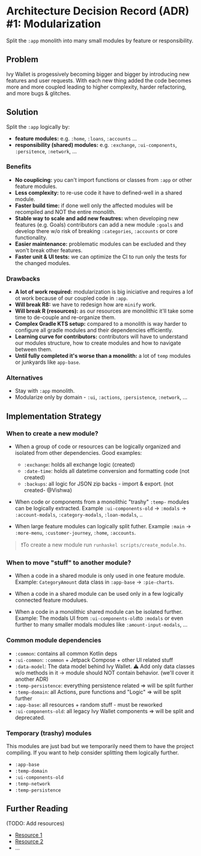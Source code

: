 # Architecture Decision Record (ADR) #1: Modularization

Split the `:app` monolith into many small modules by feature or responsibility.

## Problem

Ivy Wallet is progessively becoming bigger and bigger by introducing new features and user requests.
With each new thing added the code becomes more and more coupled leading to higher complexity, harder refactoring,
and more bugs & glitches.

## Solution

Split the `:app` logically by:
- **feature modules:** e.g. `:home`, `:loans`, `:accounts` ...
- **responsibility (shared) modules:** e.g. `:exchange`, `:ui-components`, `:persitence`, `:network`, ...

### Benefits
- **No couplicing:** you can't import functions or classes from `:app` or other feature modules.
- **Less complexity:** to re-use code it have to defined-well in a shared module.
- **Faster build time:** if done well only the affected modules will be recompiled and NOT the entire monolith.
- **Stable way to scale and add new feautres:** when developing new features (e.g. Goals) contributors can add
a new module `:goals` and develop there w/o risk of breaking `:categories`, `:accounts` or core functionality.
- **Easier maintenance:** problematic modules can be excluded and they won't break other features.
- **Faster unit & UI tests:** we can optimize the CI to run only the tests for the changed modules.

### Drawbacks
- **A lot of work required:** modularization is big iniciative and requires a lof ot work 
because of our coupled code in `:app`.
- **Will break R8:** we have to redesign how are `minify` work.
- **Will break R (resources):** as our resources are monolithic it'll take some time to de-couple and re-organize them.
- **Complex Gradle KTS setup:** compared to a monolith is way harder to configure all gradle modules
and their dependencies efficiently.
- **Learning curve for contributors:** contributors will have to understand our modules structure, 
how to create modules and how to navigate between them.
- **Until fully completed it's worse than a monolith:** a lot of `temp` modules or junkyards like `app-base`.

### Alternatives

- Stay with `:app` monolith.
- Modularize only by domain - `:ui`, `:actions`, `:persistence`, `:network`, ...

## Implementation Strategy

### When to create a new module?
- When a group of code or resources can be logically organized and isolated
from other dependencies. Good examples:
  - `:exchange`: holds all exchange logic (created)
  - `:date-time`: holds all datetime conversion and formatting code (not created)
  - `:backups`: all logic for JSON zip backs - import & export. 
(not created- @Vishwa)

- When code or components from a monolithic "trashy" `:temp-` modules can
be logically extracted. Example `:ui-components-old` -> `:modals`
-> `:account-modals`, `:category-modals`, `:loan-modals`, ..

- When large feature modules can logically split futher. Example `:main` ->
`:more-menu`, `:customer-journey`, `:home`, `:accounts`.

> ❗To create a new module run `runhaskel scripts/create_module.hs`.

### When to move "stuff" to another module?

- When a code in a shared module is only used in one feature module. 
Example: `CategoryAmount` data class in `:app-base` -> `:pie-charts`.

- When a code in a shared module can be used only in a few logically connected feature modulues.

- When a code in a monolithic shared module can be isolated further.
Example: The modals UI from `:ui-components-old`to `:modals` or even further to many smaller modals
modules like `:amount-input-modals`, ...

### Common module dependencies
- `:common`: contains all common Kotlin deps
- `:ui-common`: `:common` + Jetpack Compose + other UI related stuff
- `:data-model`: The data model behind Ivy Wallet. ⚠️ Add only data classes w/o methods in it -> 
module should NOT contain behavior. (we'll cover it another ADR)
- `:temp-persistence`: everything persistence related => will be split further
- `:temp-domain`: all Actions, pure functions and "Logic" => will be split further
- `:app-base`: all resources + random stuff - must be reworked
- `:ui-components-old`: all legacy Ivy Wallet components => will be split and deprecated.

### Temporary (trashy) modules

This modules are just bad but we temporarily need them to have the project compiling. 
If you want to help consider splitting them logically further.

- `:app-base`
- `:temp-domain`
- `:ui-components-old`
- `:temp-network`
- `:temp-persistence`

## Further Reading
(TODO: Add resources)
- [Resource 1]()
- [Resource 2]()
- ...
